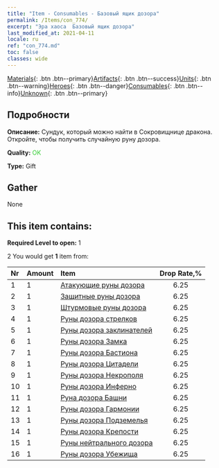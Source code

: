 ```yaml
---
title: "Item - Consumables - Базовый ящик дозора"
permalink: /Items/con_774/
excerpt: "Эра хаоса  Базовый ящик дозора"
last_modified_at: 2021-04-11
locale: ru
ref: "con_774.md"
toc: false
classes: wide
---
```

 [Materials](/ru/Items/){: .btn .btn--primary}[Artifacts](/ru/Items/Artifacts/){: .btn .btn--success}[Units](/ru/Items/Units/){: .btn .btn--warning}[Heroes](/ru/Items/Heroes/){: .btn .btn--danger}[Consumables](/ru/Items/Consumables/){: .btn .btn--info}[Unknown](/ru/Items/Unknown/){: .btn .btn--primary}

## Подробности
 **Описание:** Сундук, который можно найти в Сокровищнице дракона. Откройте, чтобы получить случайную руну дозора.

 **Quality:** <span style="color: #32CD32">OK</span>

 **Type:** Gift

## Gather

  None

## This item contains:

 **Required Level to open:** 1

 2 You would get **1** item  from:

  | Nr | Amount |     Item    | Drop Rate,% |
  |:---|:-------|:------------|:---------:|
  | 1 | 1 | [Атакующие руны дозора](/ru/Items/con_734/) | 6.25 | 
  | 2 | 1 | [Защитные руны дозора](/ru/Items/con_739/) | 6.25 | 
  | 3 | 1 | [Штурмовые руны дозора](/ru/Items/con_741/) | 6.25 | 
  | 4 | 1 | [Руны дозора стрелков](/ru/Items/con_742/) | 6.25 | 
  | 5 | 1 | [Руны дозора заклинателей](/ru/Items/con_746/) | 6.25 | 
  | 6 | 1 | [Руны дозора Замка](/ru/Items/con_752/) | 6.25 | 
  | 7 | 1 | [Руны дозора Бастиона](/ru/Items/con_753/) | 6.25 | 
  | 8 | 1 | [Руны дозора Цитадели](/ru/Items/con_754/) | 6.25 | 
  | 9 | 1 | [Руны дозора Некрополя](/ru/Items/con_755/) | 6.25 | 
  | 10 | 1 | [Руны дозора Инферно](/ru/Items/con_777/) | 6.25 | 
  | 11 | 1 | [Руна дозора Башни](/ru/Items/con_785/) | 6.25 | 
  | 12 | 1 | [Руны дозора Гармонии](/ru/Items/con_791/) | 6.25 | 
  | 13 | 1 | [Руны дозора Подземелья](/ru/Items/con_792/) | 6.25 | 
  | 14 | 1 | [Руны дозора Крепости](/ru/Items/con_818/) | 6.25 | 
  | 15 | 1 | [Руны нейтрального дозора](/ru/Items/con_869/) | 6.25 | 
  | 16 | 1 | [Руны дозора Убежища](/ru/Items/con_868/) | 6.25 | 
